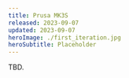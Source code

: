 ```yaml
---
title: Prusa MK3S
released: 2023-09-07
updated: 2023-09-07
heroImage: ./first_iteration.jpg
heroSubtitle: Placeholder
---
```


TBD.